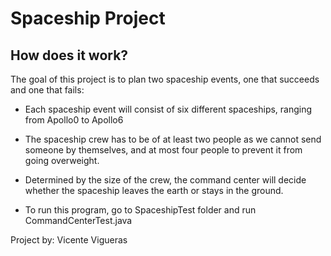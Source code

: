 # Spaceship Project

## How does it work?

The goal of this project is to plan two spaceship events, one that succeeds and one that fails:

* Each spaceship event will consist of six different spaceships, ranging from Apollo0 to Apollo6

* The spaceship crew has to be of at least two people as we cannot send someone by themselves, and at most four people to prevent it from going overweight.

* Determined by the size of the crew, the command center will decide whether the spaceship leaves the earth or stays in the ground.

* To run this program, go to SpaceshipTest folder and run CommandCenterTest.java

Project by: Vicente Vigueras







